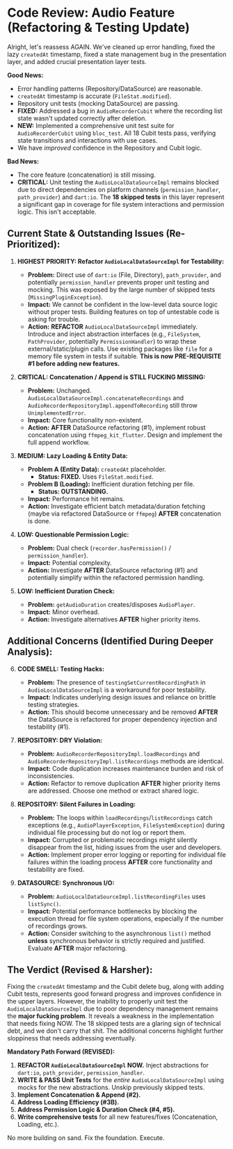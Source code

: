 # Code Review: Audio Feature (Refactoring & Testing Update)

Alright, let's reassess AGAIN. We've cleaned up error handling, fixed the lazy `createdAt` timestamp, fixed a state management bug in the presentation layer, and added crucial presentation layer tests.

**Good News:**
*   Error handling patterns (Repository/DataSource) are reasonable.
*   `createdAt` timestamp is accurate (`FileStat.modified`).
*   Repository unit tests (mocking DataSource) are passing.
*   **FIXED:** Addressed a bug in `AudioRecorderCubit` where the recording list state wasn't updated correctly after deletion.
*   **NEW:** Implemented a comprehensive unit test suite for `AudioRecorderCubit` using `bloc_test`. All 18 Cubit tests pass, verifying state transitions and interactions with use cases.
*   We have *improved* confidence in the Repository and Cubit logic.

**Bad News:**
*   The core feature (concatenation) is still missing.
*   **CRITICAL:** Unit testing the `AudioLocalDataSourceImpl` remains blocked due to direct dependencies on platform channels (`permission_handler`, `path_provider`) and `dart:io`. The **18 skipped tests** in this layer represent a significant gap in coverage for file system interactions and permission logic. This isn't acceptable.

## Current State & Outstanding Issues (Re-Prioritized):

1.  **HIGHEST PRIORITY: Refactor `AudioLocalDataSourceImpl` for Testability:**
    *   **Problem:** Direct use of `dart:io` (File, Directory), `path_provider`, and potentially `permission_handler` prevents proper unit testing and mocking. This was exposed by the large number of skipped tests (`MissingPluginException`).
    *   **Impact:** We cannot be confident in the low-level data source logic without proper tests. Building features on top of untestable code is asking for trouble.
    *   **Action:** **REFACTOR** `AudioLocalDataSourceImpl` immediately. Introduce and inject abstraction interfaces (e.g., `FileSystem`, `PathProvider`, potentially `PermissionHandler`) to wrap these external/static/plugin calls. Use existing packages like `file` for a memory file system in tests if suitable. **This is now PRE-REQUISITE #1 before adding new features.**

2.  **CRITICAL: Concatenation / Append is STILL FUCKING MISSING:**
    *   **Problem:** Unchanged. `AudioLocalDataSourceImpl.concatenateRecordings` and `AudioRecorderRepositoryImpl.appendToRecording` still throw `UnimplementedError`.
    *   **Impact:** Core functionality non-existent.
    *   **Action:** **AFTER** DataSource refactoring (#1), implement robust concatenation using `ffmpeg_kit_flutter`. Design and implement the full append workflow.

3.  **MEDIUM: Lazy Loading & Entity Data:**
    *   **Problem A (Entity Data):** `createdAt` placeholder.
        *   **Status: FIXED.** Uses `FileStat.modified`.
    *   **Problem B (Loading):** Inefficient duration fetching per file.
        *   **Status: OUTSTANDING.**
    *   **Impact:** Performance hit remains.
    *   **Action:** Investigate efficient batch metadata/duration fetching (maybe via refactored DataSource or `ffmpeg`) **AFTER** concatenation is done.

4.  **LOW: Questionable Permission Logic:**
    *   **Problem:** Dual check (`recorder.hasPermission()` / `permission_handler`).
    *   **Impact:** Potential complexity.
    *   **Action:** Investigate **AFTER** DataSource refactoring (#1) and potentially simplify within the refactored permission handling.

5.  **LOW: Inefficient Duration Check:**
    *   **Problem:** `getAudioDuration` creates/disposes `AudioPlayer`.
    *   **Impact:** Minor overhead.
    *   **Action:** Investigate alternatives **AFTER** higher priority items.

## Additional Concerns (Identified During Deeper Analysis):

6.  **CODE SMELL: Testing Hacks:**
    *   **Problem:** The presence of `testingSetCurrentRecordingPath` in `AudioLocalDataSourceImpl` is a workaround for poor testability.
    *   **Impact:** Indicates underlying design issues and reliance on brittle testing strategies.
    *   **Action:** This should become unnecessary and be removed **AFTER** the DataSource is refactored for proper dependency injection and testability (#1).

7.  **REPOSITORY: DRY Violation:**
    *   **Problem:** `AudioRecorderRepositoryImpl.loadRecordings` and `AudioRecorderRepositoryImpl.listRecordings` methods are identical.
    *   **Impact:** Code duplication increases maintenance burden and risk of inconsistencies.
    *   **Action:** Refactor to remove duplication **AFTER** higher priority items are addressed. Choose one method or extract shared logic.

8.  **REPOSITORY: Silent Failures in Loading:**
    *   **Problem:** The loops within `loadRecordings`/`listRecordings` catch exceptions (e.g., `AudioPlayerException`, `FileSystemException`) during individual file processing but do not log or report them.
    *   **Impact:** Corrupted or problematic recordings might silently disappear from the list, hiding issues from the user and developers.
    *   **Action:** Implement proper error logging or reporting for individual file failures within the loading process **AFTER** core functionality and testability are fixed.

9.  **DATASOURCE: Synchronous I/O:**
    *   **Problem:** `AudioLocalDataSourceImpl.listRecordingFiles` uses `listSync()`.
    *   **Impact:** Potential performance bottlenecks by blocking the execution thread for file system operations, especially if the number of recordings grows.
    *   **Action:** Consider switching to the asynchronous `list()` method **unless** synchronous behavior is strictly required and justified. Evaluate **AFTER** major refactoring.

## The Verdict (Revised & Harsher):

Fixing the `createdAt` timestamp and the Cubit delete bug, along with adding Cubit tests, represents good forward progress and improves confidence in the upper layers. However, the inability to properly unit test the `AudioLocalDataSourceImpl` due to poor dependency management remains the **major fucking problem**. It reveals a weakness in the implementation that needs fixing NOW. The 18 skipped tests are a glaring sign of technical debt, and we don't carry that shit. The additional concerns highlight further sloppiness that needs addressing eventually.

**Mandatory Path Forward (REVISED):**

1.  **REFACTOR `AudioLocalDataSourceImpl` NOW.** Inject abstractions for `dart:io`, `path_provider`, `permission_handler`.
2.  **WRITE & PASS Unit Tests** for the *entire* `AudioLocalDataSourceImpl` using mocks for the new abstractions. Unskip previously skipped tests.
3.  **Implement Concatenation & Append (#2).**
4.  **Address Loading Efficiency (#3B).**
5.  **Address Permission Logic & Duration Check (#4, #5).**
6.  **Write comprehensive tests** for all new features/fixes (Concatenation, Loading, etc.).

No more building on sand. Fix the foundation. Execute.
